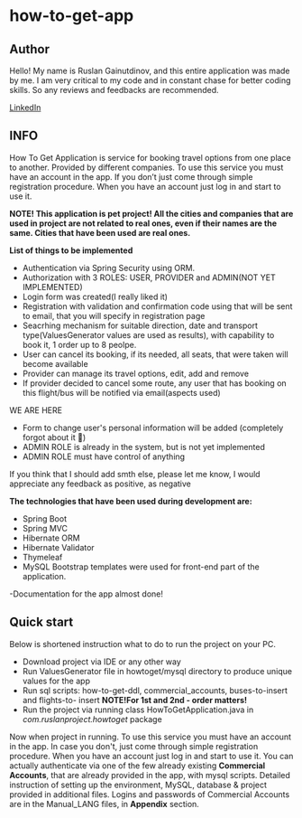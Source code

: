 # how-to-get-app

## Author
Hello! My name is Ruslan Gainutdinov, and this entire application was made by me.
I am very critical to my code and in constant chase for better coding skills. So any reviews and feedbacks are recommended.

[LinkedIn](https://www.linkedin.com/in/ruslan-gainutdinov-5329b71a9/)

## INFO
How To Get Application is service for booking travel options from one place to another. Provided by different companies. To use this service you must have an account in the app. If you don’t just come through simple registration procedure. When you have an account just log in and start to use  it.

**NOTE! This application is pet project! All the cities and companies that are used in project are not related to real ones, even if their names are the same. Cities that have been used are real ones.**

**List of things to be implemented**
- Authentication via Spring Security using ORM.
- Authorization with 3 ROLES: USER, PROVIDER and ADMIN(NOT YET IMPLEMENTED)
- Login form was created(I really liked it)
- Registration with validation and confirmation code using that will be sent to email, that you will specify in registration page
- Seacrhing mechanism for suitable direction, date and transport type(ValuesGenerator values are used as results), with capability to book it, 1 order up to 8 peolpe.
- User can cancel its booking, if its needed, all seats, that were taken will become available
- Provider can manage its travel options, edit, add and remove
- If provider decided to cancel some route, any user that has booking on this flight/bus will be notified via email(aspects used)

WE ARE HERE

- Form to change user's personal information will be added (completely forgot about it :facepalm:)
- ADMIN ROLE is already in the system, but is not yet implemented
- ADMIN ROLE must have control of anything

If you think that I should add smth else, please let me know, I would appreciate any feedback as positive, as negative

**The technologies that have been used during development are:**

- Spring Boot
- Spring MVC
- Hibernate ORM
- Hibernate Validator
- Thymeleaf
- MySQL
Bootstrap templates were used for front-end part of the application.

-Documentation for the app almost done!

## Quick start
Below is shortened instruction what to do to run the project on your PC.
- Download project via IDE or any other way
- Run ValuesGenerator file in howtoget/mysql directory to produce unique values for the app
- Run sql scripts: how-to-get-ddl, commercial_accounts, buses-to-insert and flights-to- insert
**NOTE!For 1st and 2nd - order matters!**
- Run the project via running class HowToGetApplication.java in *com.ruslanproject.howtoget* package

Now when project in running.
To use this service you must have an account in the app. In case you don't, just come through simple registration procedure. 
When you have an account just log in and start to use it.
You can actually authenticate via one of the few already existing **Commercial Accounts**, that are already provided in the app, with mysql scripts.
Detailed instruction of setting up the environment, MySQL, database & project provided in additional files. 
Logins and passwords of Commercial Accounts are in the Manual_LANG files, in **Appendix** section.


